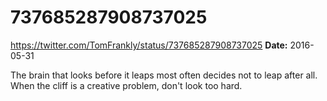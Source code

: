 # 737685287908737025
https://twitter.com/TomFrankly/status/737685287908737025
**Date:** 2016-05-31

The brain that looks before it leaps most often decides not to leap after all. When the cliff is a creative problem, don't look too hard.
